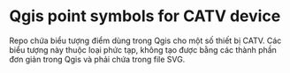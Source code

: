 # Qgis point symbols for CATV device

Repo chứa biểu tượng điểm dùng trong Qgis cho một số thiết bị CATV. Các biểu tượng này thuộc loại phức tạp, không tạo được bằng các thành phần đơn giản trong Qgis và phải chứa trong file SVG.
